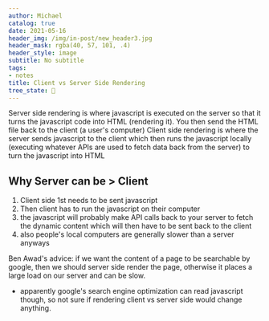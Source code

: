 ```yaml
---
author: Michael
catalog: true
date: 2021-05-16
header_img: /img/in-post/new_header3.jpg
header_mask: rgba(40, 57, 101, .4)
header_style: image
subtitle: No subtitle
tags:
- notes
title: Client vs Server Side Rendering
tree_state: 🌱
---
```


Server side rendering is where javascript is executed on the server so that it turns the javascript code into HTML (rendering it). You then send the HTML file back to the client (a user's computer)
Client side rendering is where the server sends javascript to the client which then runs the javascript locally (executing whatever APIs are used to fetch data back from the server) to turn the javascript into HTML

## Why Server can be > Client
1. Client side 1st needs to be sent javascript
2. Then client has to run the javascript on their computer
3. the javascript will probably make API calls back to your server to fetch the dynamic content which will then have to be sent back to the client
4. also people's local computers are generally slower than a server anyways



Ben Awad's advice: if we want the content of a page to be searchable by google, then we should server side render the page, otherwise it places a large load on our server and can be slow.
- apparently google's search engine optimization can read javascript though, so not sure if rendering client vs server side would change anything.
